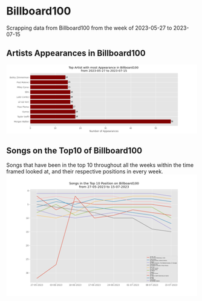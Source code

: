 # Billboard100   
Scrapping data from Billboard100 from the week of 2023-05-27 to 2023-07-15    
      
## Artists Appearances in Billboard100
   
![Artists with most appearances in Billboard100 from 2023-05-27 to 2023-07-15](/images/artist_appearances.png)   
   
## Songs on the Top10 of Billboard100   
Songs that have been in the top 10 throughout all the weeks within the time framed looked at, and their respective positions in every week.   
![Songs in the top10 in all weeks](/images/songs_top10.png)   
